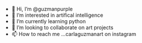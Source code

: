 - 👋 Hi, I’m @guzmanpurple
- 👀 I’m interested in artifical intelligence 
- 🌱 I’m currently learning python
- 💞️ I’m looking to collaborate on art projects
- 📫 How to reach me ...carlaguzmanart on instagram

<!---
guzmanpurple/guzmanpurple is a ✨ special ✨ repository because its `README.md` (this file) appears on your GitHub profile.
You can click the Preview link to take a look at your changes.
--->
